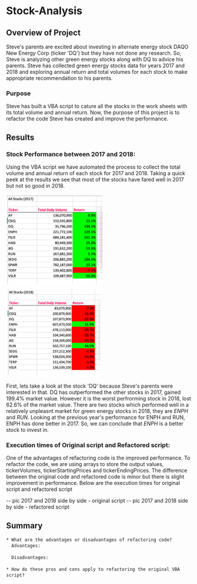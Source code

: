 # Stock-Analysis

## Overview of Project

Steve's parents are excited about investing in alternate energy stock DAQO New Energy Corp (ticker 'DQ') but they have not done any research. So, Steve is analyzing other green energy stocks along with DQ to advice his parents. Steve has collected green energy stocks data for years 2017 and 2018 and exploring annual return and total volumes for each stock to make appropriate recommendation to his parents.

### Purpose
Steve has built a VBA script to cature all the stocks in the work sheets with its total volume and annual return. Now, the purpose of this project is to refactor the code Steve has created and improve the performance.

## Results

### Stock Performance between 2017 and 2018:
Using the VBA script we have automated the process to collect the total volume and annual return of each stock for 2017 and 2018. Taking a quick peek at the results we see that most of the stocks have fared well in 2017 but not so good in 2018.

![2017 Stock Performance](https://github.com/Nikhila999/Stock-Analysis/blob/main/resources/StockPerformance2017.png)
![2017 Stock Performance](https://github.com/Nikhila999/Stock-Analysis/blob/main/resources/StockPerformance2018.png)

First, lets take a look at the stock 'DQ' because Steve's parents were interested in that. DQ has outperformed the other stocks in 2017, gained 199.4% market value. However it is the worst perfrorming stock in 2018, lost 62.6% of the market value. 
There are two stocks which performed well in a relatively unpleasnt market for green energy stocks in 2018, they are *ENPH* and *RUN*. Looking at the previous year's performance for ENPH and RUN, ENPH has done better in 2017.
So, we can conclude that *ENPH* is a better stock to invest in.

### Execution times of Original script and Refactored script:
One of the advantages of refactoring code is the improved performance. To refactor the code, we are using arrays to store the output values, tickerVolumes, tickerStartingPrices and tickerEndingPrices.
The difference between the original code and refactored code is minor but there is slight improvement in performance. Below are the execution times for original script and refactored script

-- pic 2017 and 2018 side by side - original script
-- pic 2017 and 2018 side by side - refactored script

## Summary
  
    * What are the advantages or disadvantages of refactoring code?
      Advantages:
      
      Disadvantages:
      
    * How do these pros and cons apply to refactoring the original VBA script?
    
